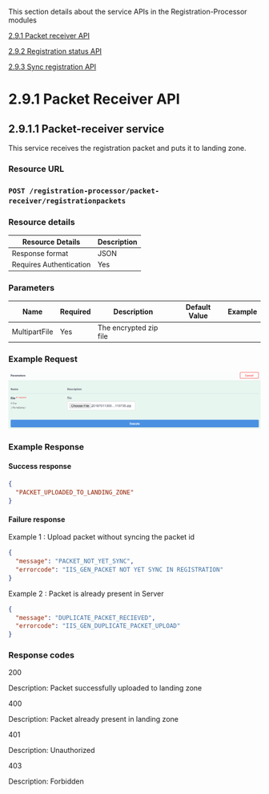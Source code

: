 This section details about the service APIs in the Registration-Processor modules

[2.9.1 Packet receiver API](https://github.com/mosip/mosip/wiki/2.9-Registration-Processor-APIs#281-packet-receiver)

[2.9.2 Registration status API](https://github.com/mosip/mosip/wiki/2.9-Registration-Processor-APIs#282-registration-status)

[2.9.3 Sync registration API](https://github.com/mosip/mosip/wiki/2.9-Registration-Processor-APIs#283-sync-registration)

# 2.9.1 Packet Receiver API
## 2.9.1.1 Packet-receiver service
This service receives the registration packet and puts it to landing zone.

### Resource URL
### `POST /registration-processor/packet-receiver/registrationpackets`

### Resource details

Resource Details | Description
------------ | -------------
Response format | JSON
Requires Authentication | Yes

### Parameters
Name | Required | Description | Default Value | Example
-----|----------|-------------|---------------|--------
MultipartFile|Yes|The encrypted zip file| |

### Example Request
![](_images/reg_processor/packet_receiver_sample_input.png)

### Example Response

#### Success response
```JSON
{
  "PACKET_UPLOADED_TO_LANDING_ZONE"
}
```
#### Failure response

Example 1 : Upload packet without syncing the packet id
```JSON
{
  "message": "PACKET_NOT_YET_SYNC",
  "errorcode": "IIS_GEN_PACKET NOT YET SYNC IN REGISTRATION"
}
```
Example 2 : Packet is already present in Server
```JSON
{
  "message": "DUPLICATE_PACKET_RECIEVED",
  "errorcode": "IIS_GEN_DUPLICATE_PACKET_UPLOAD"
}
```
### Response codes
200

Description: Packet successfully uploaded to landing zone

400

Description: Packet already present in landing zone

401

Description: Unauthorized

403

Description: Forbidden
